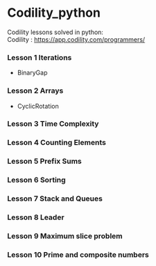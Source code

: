 # Codility_python

Codility lessons solved in python: <br>
Codility : https://app.codility.com/programmers/

### Lesson 1 Iterations
- BinaryGap

### Lesson 2 Arrays
- CyclicRotation

### Lesson 3 Time Complexity


### Lesson 4 Counting Elements

### Lesson 5 Prefix Sums

### Lesson 6 Sorting

### Lesson 7 Stack and Queues

### Lesson 8 Leader

### Lesson 9 Maximum slice problem

### Lesson 10 Prime and composite numbers
